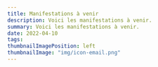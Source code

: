 ```yaml
---
title: Manifestations à venir
description: Voici les manifestations à venir.
summary: Voici les manifestations à venir.
date: 2022-04-10
tags:
thumbnailImagePosition: left
thumbnailImage: "img/icon-email.png"
---
```


